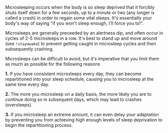 Microsleeping occurs when the body is so sleep deprived that it forcibly shuts itself down for a few seconds, up to a minute or two (any longer is called a crash) in order to regain some vital sleeps. It's essentially your body's way of saying "if you won't sleep enough, I'll force you to!".

Microsleeps are generally preceeded by an alertness dip, and often occur in cycles of 2-5 microsleeps in a row. It's best to stand up and move around (see `!stayawake`) to prevent getting caught in microsleep cycles and then subsequently crashing.

Microsleeps can be difficult to avoid, but it's imperative that you limit them as much as possible for the following reasons

**1.** If you have consistent microsleeps every day, they can become repartitioned into your sleep schedule, causing you to microsleep at the same time every day. 

**2.** The more you microsleep on a daily basis, the more likely you are to continue doing so in subsequent days, which may lead to crashes (oversleeps).

**3.** If you microsleep an extreme amount, it can even delay your adaptation by preventing you from achieving high enough levels of sleep deprivation to begin the repartitioning process.